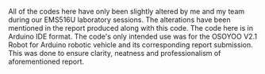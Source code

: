 All of the codes here have only been slightly altered by me and my team during our EMS516U laboratory sessions. 
The alterations have been mentioned in the report produced along with this code. 
The code here is in Arduino IDE format. 
The code's only intended use was for the OSOYOO V2.1 Robot for Arduino robotic vehicle and its corresponding report submission. 
This was done to ensure clarity, neatness and professionalism of aforementioned report.
